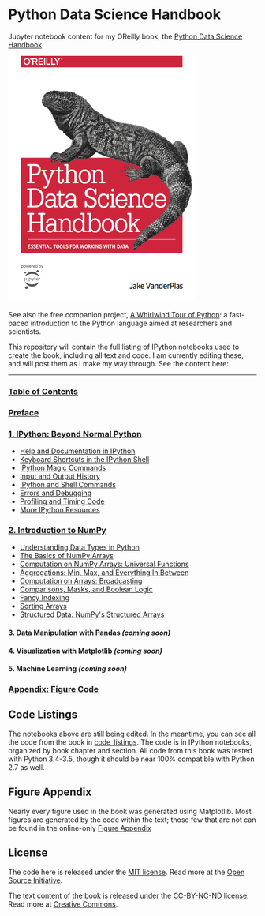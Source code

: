 # Python Data Science Handbook

Jupyter notebook content for my OReilly book, the
[Python Data Science Handbook](http://shop.oreilly.com/product/0636920034919.do)

![cover image](notebooks/figures/PDSH-cover.png)

See also the free companion project, [A Whirlwind Tour of Python](https://github.com/jakevdp/WhirlwindTourOfPython): a fast-paced introduction to the Python language aimed at researchers and scientists.

This repository will contain the full listing of IPython notebooks used to create the book, including all text and code. I am currently editing these, and will post them as I make my way through. See the content here:

---

### [Table of Contents](http://nbviewer.jupyter.org/github/jakevdp/PythonDataScienceHandbook/blob/master/notebooks/Index.ipynb)

### [Preface](http://nbviewer.jupyter.org/github/jakevdp/PythonDataScienceHandbook/blob/master/notebooks/00.00-Preface.ipynb)

### [1. IPython: Beyond Normal Python](http://nbviewer.jupyter.org/github/jakevdp/PythonDataScienceHandbook/blob/master/notebooks/01.00-IPython-Beyond-Normal-Python.ipynb)
- [Help and Documentation in IPython](http://nbviewer.jupyter.org/github/jakevdp/PythonDataScienceHandbook/blob/master/notebooks/01.01-Help-And-Documentation.ipynb)
- [Keyboard Shortcuts in the IPython Shell](http://nbviewer.jupyter.org/github/jakevdp/PythonDataScienceHandbook/blob/master/notebooks/01.02-Shell-Keyboard-Shortcuts.ipynb)
- [IPython Magic Commands](http://nbviewer.jupyter.org/github/jakevdp/PythonDataScienceHandbook/blob/master/notebooks/01.03-Magic-Commands.ipynb)
- [Input and Output History](http://nbviewer.jupyter.org/github/jakevdp/PythonDataScienceHandbook/blob/master/notebooks/01.04-Input-Output-History.ipynb)
- [IPython and Shell Commands](http://nbviewer.jupyter.org/github/jakevdp/PythonDataScienceHandbook/blob/master/notebooks/01.05-IPython-And-Shell-Commands.ipynb)
- [Errors and Debugging](http://nbviewer.jupyter.org/github/jakevdp/PythonDataScienceHandbook/blob/master/notebooks/01.06-Errors-and-Debugging.ipynb)
- [Profiling and Timing Code](http://nbviewer.jupyter.org/github/jakevdp/PythonDataScienceHandbook/blob/master/notebooks/01.07-Timing-and-Profiling.ipynb)
- [More IPython Resources](http://nbviewer.jupyter.org/github/jakevdp/PythonDataScienceHandbook/blob/master/notebooks/01.08-More-IPython-Resources.ipynb)

### [2. Introduction to NumPy](http://nbviewer.jupyter.org/github/jakevdp/PythonDataScienceHandbook/blob/master/notebooks/02.00-Introduction-to-NumPy.ipynb)
- [Understanding Data Types in Python](http://nbviewer.jupyter.org/github/jakevdp/PythonDataScienceHandbook/blob/master/notebooks/02.01-Understanding-Data-Types.ipynb)
- [The Basics of NumPy Arrays](http://nbviewer.jupyter.org/github/jakevdp/PythonDataScienceHandbook/blob/master/notebooks/02.02-The-Basics-Of-NumPy-Arrays.ipynb)
- [Computation on NumPy Arrays: Universal Functions](http://nbviewer.jupyter.org/github/jakevdp/PythonDataScienceHandbook/blob/master/notebooks/02.03-Computation-on-arrays-ufuncs.ipynb)
- [Aggregations: Min, Max, and Everything In Between](http://nbviewer.jupyter.org/github/jakevdp/PythonDataScienceHandbook/blob/master/notebooks/02.04-Computation-on-arrays-aggregates.ipynb)
- [Computation on Arrays: Broadcasting](http://nbviewer.jupyter.org/github/jakevdp/PythonDataScienceHandbook/blob/master/notebooks/02.05-Computation-on-arrays-broadcasting.ipynb)
- [Comparisons, Masks, and Boolean Logic](http://nbviewer.jupyter.org/github/jakevdp/PythonDataScienceHandbook/blob/master/notebooks/02.06-Boolean-Arrays-and-Masks.ipynb)
- [Fancy Indexing](http://nbviewer.jupyter.org/github/jakevdp/PythonDataScienceHandbook/blob/master/notebooks/02.07-Fancy-Indexing.ipynb)
- [Sorting Arrays](http://nbviewer.jupyter.org/github/jakevdp/PythonDataScienceHandbook/blob/master/notebooks/02.08-Sorting.ipynb)
- [Structured Data: NumPy's Structured Arrays](http://nbviewer.jupyter.org/github/jakevdp/PythonDataScienceHandbook/blob/master/notebooks/02.09-Structured-Data-NumPy.ipynb)

#### 3. Data Manipulation with Pandas *(coming soon)*

#### 4. Visualization with Matplotlib *(coming soon)*

#### 5. Machine Learning *(coming soon)*

### [Appendix: Figure Code](notebooks/06.00-Figure-Code.ipynb)


## Code Listings

The notebooks above are still being edited. In the meantime, you can see all
the code from the book in [code_listings](code_listings).
The code is in IPython notebooks, organized by book chapter and section.
All code from this book was tested with Python 3.4-3.5, though it should be
near 100% compatible with Python 2.7 as well.


## Figure Appendix

Nearly every figure used in the book was generated using Matplotlib.
Most figures are generated by the code within the text; those few that are not
can be found in the online-only [Figure Appendix](figure_appendix/06.00-Figure-Code.ipynb)


## License
The code here is released under the [MIT license](LICENSE-CODE). Read more at the [Open Source Initiative](https://opensource.org/licenses/MIT).

The text content of the book is released under the [CC-BY-NC-ND license](LICENSE-TEXT). Read more at [Creative Commons](https://creativecommons.org/licenses/by-nc-nd/3.0/us/legalcode).
